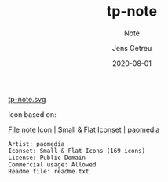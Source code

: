 ﻿---
title:      "tp-note"
subtitle:   "Note"
author:     "Jens Getreu"
date:       "2020-08-01"
lang:       "en_GB.UTF-8"
revision:   "1.0"
---

[tp-note.svg](tp-note.svg)

Icon based on:

[File note Icon | Small & Flat Iconset | paomedia](https://iconarchive.com/show/small-n-flat-icons-by-paomedia/file-note-icon.html)


```
Artist: paomedia
Iconset: Small & Flat Icons (169 icons)
License: Public Domain
Commercial usage: Allowed
Readme file: readme.txt
```